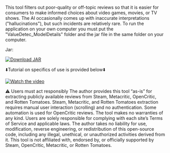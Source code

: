 This tool filters out poor-quality or off-topic reviews so that it is easier for consumers to make informed choices about video games, movies, or TV shows. The AI occasionally comes up with inaccurate interpretations ("hallucinations"), but such incidents are relatively rare. To run the application on your own computer you must put the "ValueDetec_ModelDetails" folder and the jar file in the same folder on your computer.


Jar:

[![Download JAR](https://img.shields.io/badge/Download-JAR-blue?style=for-the-badge)](https://drive.google.com/file/d/1fFhsx3HIvubDdOQVVsr_HqZnuxMpxCRH/view?usp=sharing)


⬇️Tutorial on specifics of use is provided below⬇️

[![Watch the video](https://img.youtube.com/vi/OYCJfZcI5QY/0.jpg)](https://www.youtube.com/watch?v=OYCJfZcI5QY)

⚠️ Users must act responsibly
The author provides this tool “as-is” for extracting publicly available reviews from Steam, Metacritic, OpenCritic, and Rotten Tomatoes. Steam, Metacritic, and Rotten Tomatoes extraction requires manual user interaction (scrolling) and no authentication. Some automation is used for OpenCritic reviews. The tool makes no warranties of any kind. Users are solely responsible for complying with each site’s Terms of Service and applicable laws. The author takes no liability for use, modification, reverse engineering, or redistribution of this open-source code, including any illegal, unethical, or unauthorized activities derived from it. This tool is not affiliated with, endorsed by, or officially supported by Steam, OpenCritic, Metacritic, or Rotten Tomatoes.
